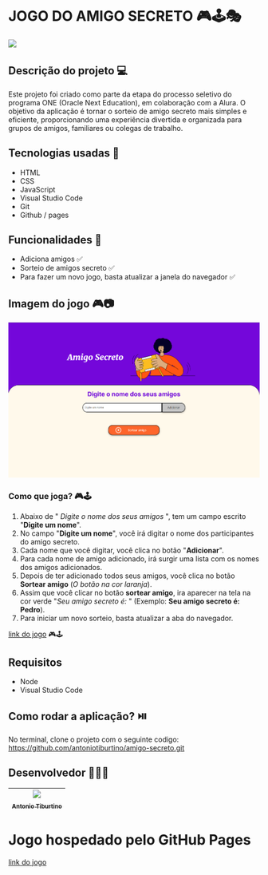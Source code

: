 # JOGO DO AMIGO SECRETO 🎮🕹️🎭

<img loading="amigos" src="https://img.freepik.com/fotos-gratis/pessoas-a-celebrar-a-vespera-de-ano-novo_23-2151070798.jpg?t=st=1737382755~exp=1737386355~hmac=e34d627fe39f5fdca88157c76c2792485402acb95d57af38fda51d0d1415e732&w=996" width=600>

## Descrição do projeto 💻
Este projeto foi criado como parte da etapa do processo seletivo do programa ONE (Oracle Next Education), em colaboração com a Alura. O objetivo da aplicação é tornar o sorteio de amigo secreto mais simples e eficiente, proporcionando uma experiência divertida e organizada para grupos de amigos, familiares ou colegas de trabalho.


## Tecnologias usadas 🚀
- HTML
- CSS
- JavaScript 
- Visual Studio Code
- Git
- Github / pages

 ## Funcionalidades 🔘
 - Adiciona amigos ✅
 - Sorteio de amigos secreto ✅
 - Para fazer um novo jogo, basta atualizar a janela do navegador ✅


 ## Imagem do jogo 🎮📷
 ![imagem do jogo](assets/imagem-do-jogo.png)

 ### Como que joga? 🎮🕹️
 1. Abaixo de " *Digite o nome dos seus amigos* ", tem um campo escrito "**Digite um nome**".
 2. No campo "**Digite um nome**", você irá digitar o nome dos participantes do amigo secreto.
 3. Cada nome que você digitar, você clica no botão "**Adicionar**".
 4. Para cada nome de amigo adicionado, irá surgir uma lista com os nomes dos amigos adicionados.
 5. Depois de ter adicionado todos seus amigos, você clica no botão **Sortear amigo** (*O botão na cor laranja*).
 6. Assim que você clicar no botão **sortear amigo**, ira aparecer na tela na cor verde "*Seu amigo secreto é:* " (Exemplo: **Seu amigo secreto é: Pedro**).
 7. Para iniciar um novo sorteio, basta atualizar a aba do navegador.

[link do jogo](https://antoniotiburtino.github.io/amigo-secreto/) 🎮🕹️

## Requisitos
- Node 
- Visual Studio Code

## Como rodar a aplicação? ⏯️
No terminal, clone o projeto com o seguinte codigo:
https://github.com/antoniotiburtino/amigo-secreto.git

## Desenvolvedor 🧑🏻‍💻
| [<img loading="antonio" src="https://avatars.githubusercontent.com/u/156551571?v=4" width=115><br><sub>Antonio Tiburtino</sub>](https://github.com/antoniotiburtino) |
| :---:

# Jogo hospedado pelo GitHub Pages 
[link do jogo](https://antoniotiburtino.github.io/amigo-secreto/)
